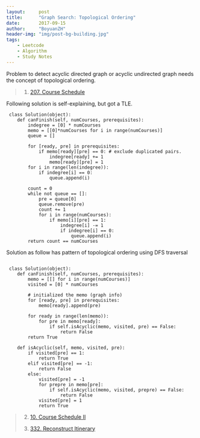 ```yaml
---
layout:     post
title:      "Graph Search: Topological Ordering"
date:       2017-09-15
author:     "BoyuanZH"
header-img: "img/post-bg-building.jpg"
tags:
    - Leetcode
    - Algorithm
    - Study Notes
---
```


Problem to detect acyclic directed graph or acyclic undirected graph needs the concept of topological ordering.

> 1. [207. Course Schedule](https://leetcode.com/problems/course-schedule/discuss/)

Following solution is self-explaining, but got a TLE.
 
```
 class Solution(object):
    def canFinish(self, numCourses, prerequisites):
        indegree = [0] * numCourses
        memo = [[0]*numCourses for i in range(numCourses)]
        queue = []
        
        for [ready, pre] in prerequisites:
            if memo[ready][pre] == 0: # exclude duplicated pairs.
                indegree[ready] += 1
                memo[ready][pre] = 1
        for i in range(len(indegree)):
            if indegree[i] == 0:
                queue.append(i)
                
        count = 0
        while not queue == []:
            pre = queue[0]
            queue.remove(pre)
            count += 1
            for i in range(numCourses):
                if memo[i][pre] == 1:
                    indegree[i] -= 1
                    if indegree[i] == 0:
                        queue.append(i)        
        return count == numCourses
```
 
 Solution as follow has pattern of topological ordering using DFS traversal
     
     
```
     
 class Solution(object):
    def canFinish(self, numCourses, prerequisites):
        memo = [[] for i in range(numCourses)]
        visited = [0] * numCourses
        
        # initialized the memo (graph info)
        for [ready, pre] in prerequisites:
            memo[ready].append(pre)
        
        for ready in range(len(memo)):
            for pre in memo[ready]:
                if self.isAcyclic(memo, visited, pre) == False:
                    return False
        return True
        
    def isAcyclic(self, memo, visited, pre):
        if visited[pre] == 1:
            return True
        elif visited[pre] == -1:
            return False
        else:
            visited[pre] = -1
            for prepre in memo[pre]:
                if self.isAcyclic(memo, visited, prepre) == False:
                    return False
            visited[pre] = 1
            return True
```
> 2. [10. Course Schedule II](https://leetcode.com/problems/course-schedule-ii/description/)
> 
> 3. [332. Reconstruct Itinerary](https://leetcode.com/problems/reconstruct-itinerary/description/)
 